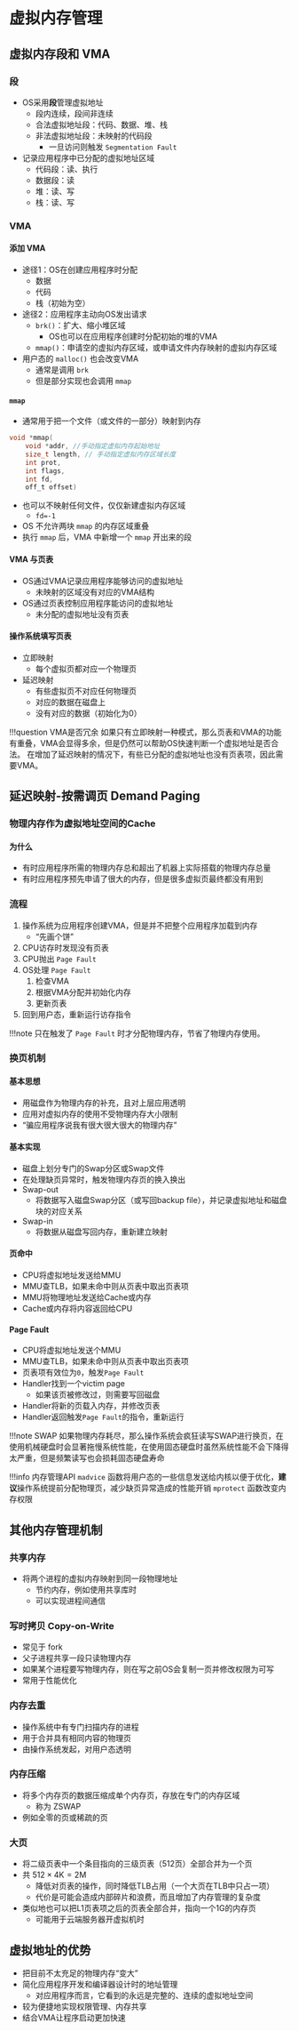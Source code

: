 # 虚拟内存管理

## 虚拟内存段和 VMA

### 段

- OS采用**段**管理虚拟地址
  - 段内连续，段间非连续
  - 合法虚拟地址段：代码、数据、堆、栈
  - 非法虚拟地址段：未映射的代码段
    - 一旦访问则触发 `Segmentation Fault`
- 记录应用程序中已分配的虚拟地址区域
  - 代码段：读、执行
  - 数据段：读
  - 堆：读、写
  - 栈：读、写

### VMA

#### 添加 VMA

- 途径1：OS在创建应用程序时分配
  - 数据
  - 代码
  - 栈（初始为空）  
- 途径2：应用程序主动向OS发出请求
  - `brk()`：扩大、缩小堆区域
    - OS也可以在应用程序创建时分配初始的堆的VMA
  - `mmap()`：申请空的虚拟内存区域，或申请文件内存映射的虚拟内存区域
- 用户态的 `malloc()` 也会改变VMA
  - 通常是调用 `brk`
  - 但是部分实现也会调用 `mmap`

#### `mmap`

- 通常用于把一个文件（或文件的一部分）映射到内存

```c
void *mmap(
    void *addr, //手动指定虚拟内存起始地址
    size_t length, // 手动指定虚拟内存区域长度
    int prot,
    int flags,
    int fd,
    off_t offset)
```

- 也可以不映射任何文件，仅仅新建虚拟内存区域
  - `fd=-1`
- OS 不允许两块 `mmap` 的内存区域重叠
- 执行 `mmap` 后，VMA 中新增一个 `mmap` 开出来的段

#### VMA 与页表

- OS通过VMA记录应用程序能够访问的虚拟地址
  - 未映射的区域没有对应的VMA结构
- OS通过页表控制应用程序能访问的虚拟地址
  - 未分配的虚拟地址没有页表

#### 操作系统填写页表

- 立即映射
  - 每个虚拟页都对应一个物理页
- 延迟映射
  - 有些虚拟页不对应任何物理页
  - 对应的数据在磁盘上
  - 没有对应的数据（初始化为0）

!!!question VMA是否冗余
    如果只有立即映射一种模式，那么页表和VMA的功能有重叠，VMA会显得多余，但是仍然可以帮助OS快速判断一个虚拟地址是否合法。
    在增加了延迟映射的情况下，有些已分配的虚拟地址也没有页表项，因此需要VMA。

## 延迟映射-按需调页 Demand Paging

### 物理内存作为虚拟地址空间的Cache

#### 为什么

- 有时应用程序所需的物理内存总和超出了机器上实际搭载的物理内存总量
- 有时应用程序预先申请了很大的内存，但是很多虚拟页最终都没有用到

### 流程

1. 操作系统为应用程序创建VMA，但是并不把整个应用程序加载到内存
   - “先画个饼”
2. CPU访存时发现没有页表
3. CPU抛出 `Page Fault`
4. OS处理 `Page Fault`
   1. 检查VMA
   2. 根据VMA分配并初始化内存
   3. 更新页表
5. 回到用户态，重新运行访存指令

!!!note
    只在触发了 `Page Fault` 时才分配物理内存，节省了物理内存使用。

### 换页机制

#### 基本思想

- 用磁盘作为物理内存的补充，且对上层应用透明
- 应用对虚拟内存的使用不受物理内存大小限制
- “骗应用程序说我有很大很大很大的物理内存”

#### 基本实现

- 磁盘上划分专门的Swap分区或Swap文件
- 在处理缺页异常时，触发物理内存页的换入换出
- Swap-out
  - 将数据写入磁盘Swap分区（或写回backup file），并记录虚拟地址和磁盘块的对应关系
- Swap-in
  - 将数据从磁盘写回内存，重新建立映射

#### 页命中

- CPU将虚拟地址发送给MMU
- MMU查TLB，如果未命中则从页表中取出页表项
- MMU将物理地址发送给Cache或内存
- Cache或内存将内容返回给CPU

#### Page Fault

- CPU将虚拟地址发送个MMU
- MMU查TLB，如果未命中则从页表中取出页表项
- 页表项有效位为`0`，触发`Page Fault`
- Handler找到一个victim page
  - 如果该页被修改过，则需要写回磁盘
- Handler将新的页载入内存，并修改页表
- Handler返回触发`Page Fault`的指令，重新运行

!!!note SWAP
    如果物理内存耗尽，那么操作系统会疯狂读写SWAP进行换页，在使用机械硬盘时会显著拖慢系统性能，在使用固态硬盘时虽然系统性能不会下降得太严重，但是频繁读写也会损耗固态硬盘寿命

!!!info 内存管理API
    `madvice` 函数将用户态的一些信息发送给内核以便于优化，**建议**操作系统提前分配物理页，减少缺页异常造成的性能开销
    `mprotect` 函数改变内存权限

## 其他内存管理机制

### 共享内存

- 将两个进程的虚拟内存映射到同一段物理地址
  - 节约内存，例如使用共享库时
  - 可以实现进程间通信

### 写时拷贝 Copy-on-Write

- 常见于 fork
- 父子进程共享一段只读物理内存
- 如果某个进程要写物理内存，则在写之前OS会复制一页并修改权限为可写
- 常用于性能优化

### 内存去重

- 操作系统中有专门扫描内存的进程
- 用于合并具有相同内容的物理页
- 由操作系统发起，对用户态透明

### 内存压缩

- 将多个内存页的数据压缩成单个内存页，存放在专门的内存区域
  - 称为 ZSWAP
- 例如全零的页或稀疏的页

### 大页

- 将二级页表中一个条目指向的三级页表（512页）全部合并为一个页
- 共 $512\times 4\mathsf{K}=2\mathsf{M}$
  - 降低对页表的操作，同时降低TLB占用（一个大页在TLB中只占一项）
  - 代价是可能会造成内部碎片和浪费，而且增加了内存管理的复杂度
- 类似地也可以把L1页表项之后的页表全部合并，指向一个1G的内存页
  - 可能用于云端服务器开虚拟机时

## 虚拟地址的优势

- 把目前不太充足的物理内存“变大”
- 简化应用程序开发和编译器设计时的地址管理
  - 对应用程序而言，它看到的永远是完整的、连续的虚拟地址空间
- 较为便捷地实现权限管理、内存共享
- 结合VMA让程序启动更加快速

